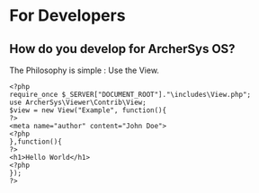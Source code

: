 # For Developers

## How do you develop for ArcherSys OS?

The Philosophy is simple : Use the View.

```
<?php
require_once $_SERVER["DOCUMENT_ROOT"]."\includes\View.php";
use ArcherSys\Viewer\Contrib\View;
$view = new View("Example", function(){
?>
<meta name="author" content="John Doe">
<?php
},function(){
?>
<h1>Hello World</h1>
<?php
});
?>
```
